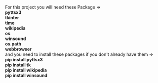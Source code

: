 For this project you will need these Package =>
<b>
<br>
 pyttsx3 
<br>
tkinter 
<br>
time
<br>
wikipedia
<br>
os
<br>
winsound
<br>
os.path
<br>
webbrowser
<br>
</b>
and you need to install these packages if you don't already have them =>
<b>
<br>
pip install pyttsx3
<br>
pip install tk
<br>
pip install wikipedia
<br>
pip install winsound
<br>
</b>